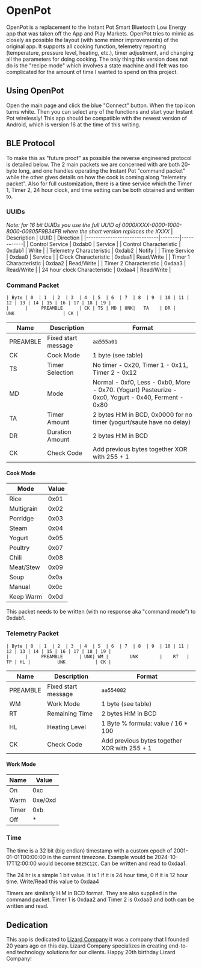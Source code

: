 # OpenPot
OpenPot is a replacement to the Instant Pot Smart Bluetooth Low Energy app that was taken off the App and Play Markets. OpenPot tries to mimic as closely as possible the layout (with some minor improvements) of the original app. It supports all cooking function, telemetry reporting (temperature, pressure level, heating, etc.), timer adjustment, and changing all the parameters for doing cooking. The only thing this version does not do is the "recipe mode" which involves a state machine and I felt was too complicated for the amount of time I wanted to spend on this project.

## Using OpenPot
Open the main page and click the blue "Connect" button. When the top icon turns white. Then you can select any of the functions and start your Instant Pot wirelessly! This app should be compatible with the newest version of Android, which is version 16 at the time of this writing.

## BLE Protocol
To make this as "future proof" as possible the reverse engineered protocol is detailed below. The 2 main packets we are concerned with are both 20-byte long, and one handles operating the Instant Pot "command packet" while the other gives details on how the cook is coming along "telemetry packet". Also for full customization, there is a time service which the Timer 1, Timer 2, 24 hour clock, and time setting can be both obtained and written to.

### UUIDs
*Note: for 16 bit UUIDs you use the full UUID of 0000XXXX-0000-1000-8000-00805F9B34FB where the short version replaces the XXXX*
| Description                  | UUID   | Direction  |
|------------------------------|--------|------------|
| Control Service              | 0xdab0 | Service    |
| Control Characteristic       | 0xdab1 | Write      |
| Telemetry Characteristic     | 0xdab2 | Notify     |
| Time Service                 | 0xdaa0 | Service    |
| Clock Characteristic         | 0xdaa1 | Read/Write |
| Timer 1 Characteristic       | 0xdaa2 | Read/Write |
| Timer 2 Characteristic       | 0xdaa3 | Read/Write |
| 24 hour clock Characteristic | 0xdaa4 | Read/Write |

### Command Packet
```
| Byte | 0  | 1  | 2  | 3  | 4  | 5  | 6  | 7  | 8  | 9  | 10 | 11 | 12 | 13 | 14 | 15 | 16 | 17 | 18 | 19 |
|      |     PREAMBLE      | CK | TS | MD | UNK|   TA    | DR |                  UNK                  | CK |
```
| Name     | Description         | Format                                                                                             |
|----------|---------------------|----------------------------------------------------------------------------------------------------|
| PREAMBLE | Fixed start message | `aa555a01`                                                                                         |
| CK       | Cook Mode           | 1 byte (see table)                                                                                 |
| TS       | Timer Selection     | No timer - 0x20, Timer 1 - 0x11, Timer 2 - 0x12                                                    |
| MD       | Mode                | Normal - 0xf0, Less - 0xb0, More - 0x70. (Yogurt) Pasteurize - 0xc0, Yogurt - 0x40, Ferment - 0x80 |
| TA       | Timer Amount        | 2 bytes H:M in BCD, 0x0000 for no timer (yogurt/saute have no delay)                               |
| DR       | Duration Amount     | 2 bytes H:M in BCD                                                                                 |
| CK       | Check Code          | Add previous bytes together XOR with 255 + 1                                                       |

#### Cook Mode
| Mode       | Value |
|------------|-------|
| Rice       | 0x01  |
| Multigrain | 0x02  |
| Porridge   | 0x03  |
| Steam      | 0x04  |
| Yogurt     | 0x05  |
| Poultry    | 0x07  |
| Chili      | 0x08  |
| Meat/Stew  | 0x09  |
| Soup       | 0x0a  |
| Manual     | 0x0c  |
| Keep Warm  | 0x0d  |

This packet needs to be written (with no response aka "command mode") to 0xdab1.

### Telemetry Packet
```
| Byte | 0  | 1  | 2  | 3  | 4  | 5  | 6  | 7  | 8  | 9  | 10 | 11 | 12 | 13 | 14 | 15 | 16 | 17 | 18 | 19 |
|      |     PREAMBLE      | UNK| WM |        UNK        |    RT   | TP | HL |          UNK           | CK |
```
| Name     | Description         | Format                                       |
|----------|---------------------|----------------------------------------------|
| PREAMBLE | Fixed start message | `aa554002`                                   |
| WM       | Work Mode           | 1 byte (see table)                           |
| RT       | Remaining Time      | 2 bytes H:M in BCD                           |
| HL       | Heating Level       | 1 Byte % formula: value / 16 * 100           |
| CK       | Check Code          | Add previous bytes together XOR with 255 + 1 |

#### Work Mode
| Name  | Value   |
|-------|---------|
| On    | 0xc     |
| Warm  | 0xe/0xd |
| Timer | 0xb     |
| Off   | *       |

### Time
The time is a 32 bit (big endian) timestamp with a custom epoch of 2001-01-01T00:00:00 in the current timezone. Example would be 2024-10-17T12:00:00 would become `B025C12C`. Can be written and read to 0xdaa1.

The 24 hr is a simple 1 bit value. It is 1 if it is 24 hour time, 0 if it is 12 hour time. Write/Read this value to 0xdaa4

Timers are similarly H:M in BCD format. They are also supplied in the command packet. Timer 1 is 0xdaa2 and Timer 2 is 0xdaa3 and both can be written and read.

## Dedication
This app is dedicated to [Lizard Company](https://lizard.company) it was a company that I founded 20 years ago on this day. Lizard Company specializes in creating end-to-end technology solutions for our clients. Happy 20th birthday Lizard Company!
